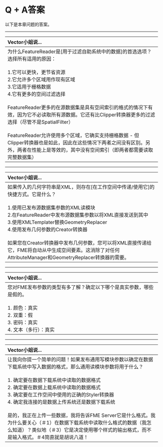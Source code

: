 # Q + A答案

以下是本章问题的答案。

---

|  Vector小姐说... |
| :--- |
|  为什么FeatureReader是\[用于过滤自助系统中的数据\]的首选选项？选择所有适用的原因：  <br><br>1.它可以更快，更节省资源 <br>2.它允许多个区域用作现有区域 <br>3.它适用于栅格数据 <br>4.它有更多的空间过滤选择  <br><br>FeatureReader更多的在源数据集是具有空间索引的格式的情况下有效，因为它不必读取所有源数据。它还有比Clipper转换器更多的过滤选择（尽管不是SpatialFilter）  <br><br>FeatureReader允许使用多个区域，它确实支持栅格数据 - 但Clipper转换器也是如此，因此在这些情况下两者之间没有区别。另外，两者在性能上是等效的，其中没有空间索引（即两者都需要读取完整数据集） |

---

|  Vector小姐说... |
| :--- |
|  如果传入的几何字符串是XML，则存在\[在工作空间中传递/使用它\]的快捷方式。它是什么？  <br><br>1.使用已发布源数据集参数的XML读模块 <br>2.在FeatureReader中发布源数据集参数以将XML直接发送到其中 <br>3.使用XMLTemplater替换GeometryReplacer <br>4.使用发布几何参数的Creator转换器  <br><br>如果您在Creator转换器中发布几何参数，您可以将XML直接传递给它，FME将自动从中生成空间要素。这消除了对任何AttributeManager和GeometryReplacer转换器的需要。 |

---

|  Vector小姐说... |
| :--- |
|  您对FME发布参数的类型有多了解？确定以下哪个是真实参数，哪些是假的。  <br><br>1. 颜色：真实 <br>2. 双重：假 <br>3. 密码：真实 <br>4. 文本（多行）：真实 |

---

|  Vector小姐说... |
| :--- |
|  让我向你提一个简单的问题！如果发布通用写模块参数以确定在数据下载系统中写入数据的格式，那么通用读模块参数将用于什么？  <br><br>1. 确定要在数据下载系统中读取的数据格式 <br>2. 确定要在数据上载系统中读取的数据格式 <br>3. 确定要在工作空间中使用的正确的Styler转换器 <br>4. 确定我连接的是数据上传系统还是数据下载系统 <br><br> 是的，我正在上传一些数据，我将告诉FME Server它是什么格式。我为什么要关心（＃1）在数据下载系统中读取什么格式的数据（我怎么知道）？类似地（＃3）它是决定使用哪个样式的输出格式，而不是输入格式。＃4简直就是胡说八道！ |

